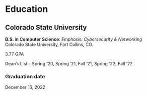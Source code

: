# Education
## Colorado State University
**B.S. in Computer Science**: *Emphasis: Cybersecurity & Networking*
Colorado State University,
Fort Collins, CO.

3.77 GPA

Dean’s List - Spring ‘20, Spring ‘21, Fall ‘21, Spring ‘22, Fall ‘22
### Graduation date
December 16, 2022
